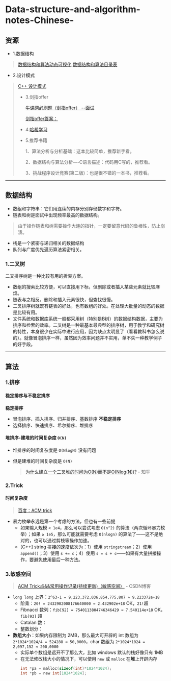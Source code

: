 # Data-structure-and-algorithm-notes-Chinese-

## 资源

- 1.数据结构

> [数据结构和算法动态可视化](https://visualgo.net/zh)
> [数据结构和算法目录表](http://www.cnblogs.com/skywang12345/p/3603935.html)

- 2.设计模式

> [C++ 设计模式](https://blog.csdn.net/liang19890820/article/details/66974516)
>
> - 3.剑指offer
>
>   [牛课网必刷题（剑指offer）   --面试](https://www.nowcoder.com/discuss/19305?type=0&order=1&pos=14&page=1)
>
>   [剑指offer答案：](https://github.com/zhuyaguang/kill-interview-part-2/blob/master/%E5%89%91%E6%8C%87offer/%E5%89%91%E6%8C%87offer%E6%B1%87%E6%80%BB.md)
>
> -  4.[哈希学习](https://blog.csdn.net/LeeWei4939/article/details/78806230)
>
> - 5.推荐书籍
>
>   1、算法分析与分析基础：这本比较简单，推荐新手看。
>
>   2、数据结构与算法分析—-C语言描述：代码用C写的，推荐看。
>
>   3、挑战程序设计竞赛(第二版)：也是很不错的一本书，推荐看。
---

## 数据结构
* 数组和字符串：它们用连续的内存分别存储数字和字符。
* 链表和树是面试中出现频率最高的数据结构。
> 由于操作链表和树需要操作大连的指针，一定要留意代码的鲁棒性，防止崩溃。
* 栈是一个紧密与递归相关的数据结构
* 队列与广度优先遍历算法紧密相关。

### 1.二叉树
二叉排序树是一种比较有用的折衷方案。  
* 数组的搜索比较方便，可以直接用下标，但删除或者插入某些元素就比较麻烦。  
* 链表与之相反，删除和插入元素很快，但查找很慢。    
* 二叉排序树就既有链表的好处，也有数组的好处。在处理大批量的动态的数据是比较有用。
* 文件系统和数据库系统一般都采用树（特别是B树）的数据结构数据，主要为排序和检索的效率。二叉树是一种最基本最典型的排序树，用于教学和研究树的特性，本身很少在实际中进行应用，因为缺点太明显了（看看教科书怎么说的）。就像冒泡排序一样，虽然因为效率问题并不实用，单不失一种教学例子的好手段。

---
## 算法
### 1.排序
#### 稳定排序与不稳定排序
**稳定排序**
- 冒泡排序、插入排序、归并排序、基数排序
  **不稳定排序**
- 选择排序、快速排序、希尔排序、堆排序
#### 堆排序-建堆的时间复杂度 `O(N)`
- 堆排序的时间复杂度是 `O(NlogN)` 没有问题
- 但是建堆的时间复杂度是 `O(N)`

    > [为什么建立一个二叉堆的时间为O(N)而不是O(Nlog(N))?](https://www.zhihu.com/question/264693363/answer/291397356) - 知乎 

### 2.Trick
#### 时间复杂度
> [百度：ACM trick](https://www.baidu.com/s?wd=ACM%20trick)
- 暴力枚举永远是第一个考虑的方法，但也有一些前提
    - 如果输入规模 `< 1e4`，那么可以尝试考虑 `O(n^2)` 的算法（两次循环暴力枚举）；如果 `≥ 1e5`，那么可能就需要考虑 `O(nlogn)` 的算法了——这不是绝对的，也可以通过剪枝等操作加速。
    - [C++] string 拼接的速度依次为：1）使用 `stringstream`；2）使用 `append()`；3）使用 `s += c`；4）使用 `s = s + c`——如果有大量拼接操作，要避免使用最后一种方法。

### 3.敏感空间
> [ACM Trick点&&常用操作记录(持续更新)（敏感空间）](https://blog.csdn.net/feynman1999/article/details/79588347) - CSDN博客 
- `long long` 上界：`2^63-1 = 9,223,372,036,854,775,807 ≈ 9.223372e+18`
    - 阶乘：`20! = 2432902008176640000 ≈ 2.432902e+18` OK，`21!`超
    - Fibnacci 数列：`fib[92] = 7540113804746346429 ≈ 7.540114e+18` OK，`fib[93]` 超
    - Catalan 数：
    - 整数划分：
- **数组大小**：如果内存限制为 2MB，那么最大可开辟的 int 数组为 `2*1024*1024/4 = 524288 ≈ 50,0000`，char 数组为 `2*1024*1024 = 2,097,152 ≈ 200,0000`
    - 实际单个数组是远开不了那么大，比如 windows 默认的栈好像只有 1MB
    - 在无法修改栈大小的情况下，可以使用 `new` 或 `malloc` 在**堆**上开辟内存
        ```C
        int *pa = malloc(sizeof(int)*1024*1024);
        int *pb = new int[1024*1024];
        ```




